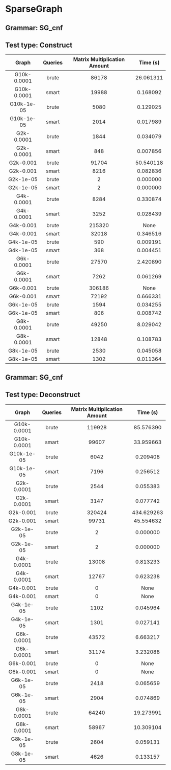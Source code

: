 # SparseGraph

## Grammar: SG_cnf
## Test type: Construct

| Graph | Queries | Matrix Multiplication Amount | Time (s) |
|:-----:|:-------:|:----------------------------:|:--------:|
| G10k-0.0001 | brute | 86178 | 26.061311 |
| G10k-0.0001 | smart | 19988 | 0.168092 |
| G10k-1e-05 | brute | 5080 | 0.129025 |
| G10k-1e-05 | smart | 2014 | 0.017989 |
| G2k-0.0001 | brute | 1844 | 0.034079 |
| G2k-0.0001 | smart | 848 | 0.007856 |
| G2k-0.001 | brute | 91704 | 50.540118 |
| G2k-0.001 | smart | 8216 | 0.082836 |
| G2k-1e-05 | brute | 2 | 0.000000 |
| G2k-1e-05 | smart | 2 | 0.000000 |
| G4k-0.0001 | brute | 8284 | 0.330874 |
| G4k-0.0001 | smart | 3252 | 0.028439 |
| G4k-0.001 | brute | 215320 | None |
| G4k-0.001 | smart | 32018 | 0.346516 |
| G4k-1e-05 | brute | 590 | 0.009191 |
| G4k-1e-05 | smart | 368 | 0.004451 |
| G6k-0.0001 | brute | 27570 | 2.420890 |
| G6k-0.0001 | smart | 7262 | 0.061269 |
| G6k-0.001 | brute | 306186 | None |
| G6k-0.001 | smart | 72192 | 0.666331 |
| G6k-1e-05 | brute | 1594 | 0.034255 |
| G6k-1e-05 | smart | 806 | 0.008742 |
| G8k-0.0001 | brute | 49250 | 8.029042 |
| G8k-0.0001 | smart | 12848 | 0.108783 |
| G8k-1e-05 | brute | 2530 | 0.045058 |
| G8k-1e-05 | smart | 1302 | 0.011364 |

## Grammar: SG_cnf
## Test type: Deconstruct

| Graph | Queries | Matrix Multiplication Amount | Time (s) |
|:-----:|:-------:|:----------------------------:|:--------:|
| G10k-0.0001 | brute | 119928 | 85.576390 |
| G10k-0.0001 | smart | 99607 | 33.959663 |
| G10k-1e-05 | brute | 6042 | 0.209408 |
| G10k-1e-05 | smart | 7196 | 0.256512 |
| G2k-0.0001 | brute | 2544 | 0.055383 |
| G2k-0.0001 | smart | 3147 | 0.077742 |
| G2k-0.001 | brute | 320424 | 434.629263 |
| G2k-0.001 | smart | 99731 | 45.554632 |
| G2k-1e-05 | brute | 2 | 0.000000 |
| G2k-1e-05 | smart | 2 | 0.000000 |
| G4k-0.0001 | brute | 13008 | 0.813233 |
| G4k-0.0001 | smart | 12767 | 0.623238 |
| G4k-0.001 | brute | 0 | None |
| G4k-0.001 | smart | 0 | None |
| G4k-1e-05 | brute | 1102 | 0.045964 |
| G4k-1e-05 | smart | 1301 | 0.027141 |
| G6k-0.0001 | brute | 43572 | 6.663217 |
| G6k-0.0001 | smart | 31174 | 3.232088 |
| G6k-0.001 | brute | 0 | None |
| G6k-0.001 | smart | 0 | None |
| G6k-1e-05 | brute | 2418 | 0.065659 |
| G6k-1e-05 | smart | 2904 | 0.074869 |
| G8k-0.0001 | brute | 64240 | 19.273991 |
| G8k-0.0001 | smart | 58967 | 10.309104 |
| G8k-1e-05 | brute | 2604 | 0.059131 |
| G8k-1e-05 | smart | 4626 | 0.133157 |

